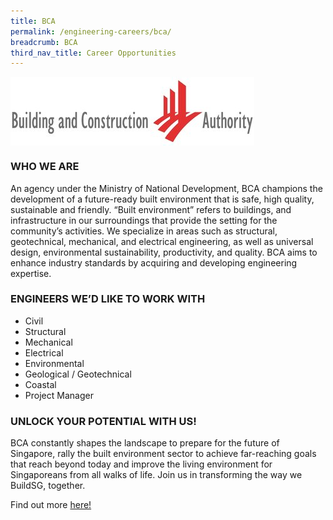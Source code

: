```yaml
---
title: BCA
permalink: /engineering-careers/bca/
breadcrumb: BCA
third_nav_title: Career Opportunities
---
```

<img src="/images/Careers/Career%20Opportunities/BCA/bca.jpg" alt="bca" style="width:auto;height:110px;" align="left">
<br clear="left">


### WHO WE ARE
An agency under the Ministry of National Development, BCA champions the development of a future-ready built environment that is safe, high quality, sustainable and friendly. “Built environment” refers to buildings, and infrastructure in our surroundings that provide the setting for the community’s activities. We specialize in areas such as structural, geotechnical, mechanical, and electrical engineering, as well as universal design, environmental sustainability, productivity, and quality. BCA aims to enhance industry standards by acquiring and developing engineering expertise.

### ENGINEERS WE’D LIKE TO WORK WITH
- Civil
- Structural
- Mechanical
- Electrical
- Environmental
- Geological / Geotechnical
- Coastal
- Project Manager

### UNLOCK YOUR POTENTIAL WITH US!
BCA constantly shapes the landscape to prepare for the future of Singapore, rally the built environment sector to achieve far-reaching goals that reach beyond today and improve the living environment for Singaporeans from all walks of life. Join us in transforming the way we BuildSG, together.

Find out more <a href="https://www1.bca.gov.sg/about-us/careers" target="_blank">here!</a>
